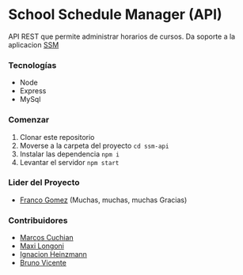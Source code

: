 # School Schedule Manager (API)

API REST que permite administrar horarios de cursos. Da soporte a la aplicacion [SSM](https://github.com/brdionel/ssm)

### Tecnologías
- Node
- Express
- MySql

### Comenzar
1. Clonar este repositorio
2. Moverse a la carpeta del proyecto `cd ssm-api`
3. Instalar las dependencia `npm i`
4. Levantar el servidor `npm start`

### Lider del Proyecto
- [Franco Gomez](https://github.com/FrancoCab10) (Muchas, muchas, muchas Gracias)
### Contribuidores
- [Marcos Cuchian](https://github.com/marcoscuchian)
- [Maxi Longoni](https://github.com/Maxz3710)
- [Ignacion Heinzmann](https://github.com/ignaHeinz)
- [Bruno Vicente](https://github.com/brdionel)
